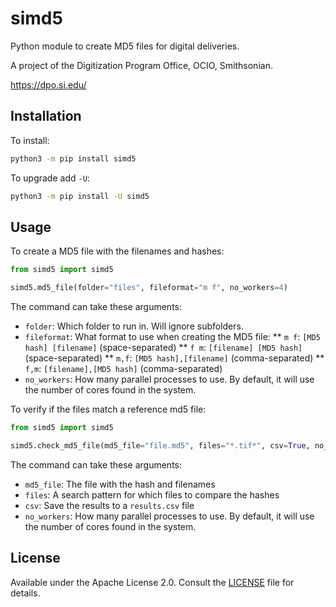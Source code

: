 # simd5

Python module to create MD5 files for digital deliveries.

A project of the Digitization Program Office, OCIO, Smithsonian.

https://dpo.si.edu/

## Installation

To install:

```bash
python3 -m pip install simd5
```

To upgrade add `-U`:

```bash
python3 -m pip install -U simd5
```

## Usage

To create a MD5 file with the filenames and hashes:

```python
from simd5 import simd5

simd5.md5_file(folder="files", fileformat="m f", no_workers=4)
```

The command can take these arguments:

 * `folder`: Which folder to run in. Will ignore subfolders.
 * `fileformat`: What format to use when creating the MD5 file:
   ** `m f`: `[MD5 hash] [filename]` (space-separated)
   ** `f m`: `[filename] [MD5 hash]` (space-separated)
   ** `m,f`: `[MD5 hash],[filename]` (comma-separated)
   ** `f,m`: `[filename],[MD5 hash]` (comma-separated)
 * `no_workers`: How many parallel processes to use. By default, it will use the number of cores found in the system.

To verify if the files match a reference md5 file:


```python
from simd5 import simd5

simd5.check_md5_file(md5_file="file.md5", files="*.tif*", csv=True, no_workers=4)
```

The command can take these arguments:

 * `md5_file`: The file with the hash and filenames
 * `files`: A search pattern for which files to compare the hashes
 * `csv`: Save the results to a `results.csv` file
 * `no_workers`: How many parallel processes to use. By default, it will use the number of cores found in the system.



## License

Available under the Apache License 2.0. Consult the [LICENSE](LICENSE) file for details.
